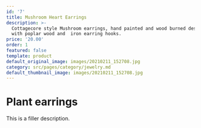 ```yaml
---
id: '7'
title: Mushroom Heart Earrings
description: >-
  Cottagecore style Mushroom earrings, hand painted and wood burned design. Made
  with poplar wood and  iron earring hooks.
price: '20.00'
order: 1
featured: false
template: product
default_original_image: images/20210211_152708.jpg
category: src/pages/category/jewelry.md
default_thumbnail_image: images/20210211_152708.jpg
---
```

# Plant earrings

This is a filler description.
